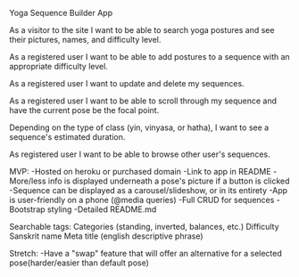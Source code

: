 Yoga Sequence Builder App

As a visitor to the site I want to be able to search yoga postures and see their pictures, names, and difficulty level.

As a registered user I want to be able to add postures to a sequence with an appropriate difficulty level.

As a registered user I want to update and delete my sequences.

As a registered user I want to be able to scroll through my sequence and have the current pose be the focal point.

Depending on the type of class (yin, vinyasa, or hatha), I want to see a sequence's estimated duration. 

As registered user I want to be able to browse other user's sequences. 


MVP:
-Hosted on heroku or purchased domain
-Link to app in README
-More/less info is displayed underneath a pose's picture if a button is clicked
-Sequence can be displayed as a carousel/slideshow, or in its entirety
-App is user-friendly on a phone (@media queries)
-Full CRUD for sequences
-Bootstrap styling
-Detailed README.md

Searchable tags:
Categories (standing, inverted, balances, etc.)
Difficulty
Sanskrit name
Meta title (english descriptive phrase)


Stretch: -Have a "swap" feature that will offer an alternative for a selected pose(harder/easier than default pose)




